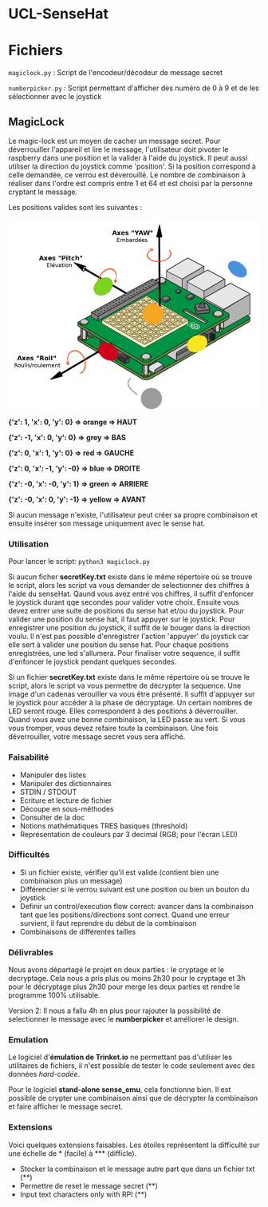 # UCL-SenseHat

# Fichiers

`magiclock.py` : Script de l'encodeur/décodeur de message secret

`numberpicker.py` : Script permettant d'afficher des numéro de 0 à 9 et de les sélectionner avec le joystick

## MagicLock
Le magic-lock est un moyen de cacher un message secret. Pour déverrouiller l'appareil et lire le message, l'utilisateur doit pivoter le raspberry dans une position et la valider à l'aide du joystick. Il peut aussi utiliser la direction du joystick comme 'position'. Si la position correspond à celle demandée, ce verrou est déverouillé. Le nombre de combinaison à réaliser dans l'ordre est compris entre 1 et 64 et est choisi par la personne cryptant le message.

Les positions valides sont les suivantes :

![image](color_helper.png)

**{'z': 1, 'x': 0, 'y': 0} => orange => HAUT**

**{'z': -1, 'x': 0, 'y': 0} => grey => BAS**

**{'z': 0, 'x': 1, 'y': 0} => red => GAUCHE**

**{'z': 0, 'x': -1, 'y': -0} => blue => DROITE**

**{'z': -0, 'x': -0, 'y': 1} => green => ARRIERE**

**{'z': -0, 'x': 0, 'y': -1} => yellow => AVANT**

Si aucun message n'existe, l'utilisateur peut créer sa propre combinaison et ensuite insérer son message uniquement avec le sense hat.

### Utilisation
Pour lancer le script: `python3 magiclock.py`

Si aucun ficher __secretKey.txt__ existe dans le même répertoire où se trouve le script, alors les script va vous demander de selectionner des chiffres à l'aide du senseHat. Qaund vous avez entré vos chiffres, il suffit d'enfoncer le joystick durant qqe secondes pour valider votre choix. Ensuite vous devez entrer une suite de positions du sense hat et/ou du joystick. Pour valider une position du sense hat, il faut appuyer sur le joystick. Pour enregistrer une position du joystick, il suffit de le bouger dans la direction voulu. Il n'est pas possible d'enregistrer l'action 'appuyer' du joystick car elle sert à valider une position du sense hat. Pour chaque positions enregistrées, une led s'allumera. Pour finaliser votre sequence, il suffit d'enfoncer le joystick pendant quelques secondes.

Si un fichier __secretKey.txt__ existe dans le même répertoire où se trouve le script, alors le script va vous permettre de décrypter la sequence. Une image d'un cadenas verouiller va vous être présenté. Il suffit d'appuyer sur le joystick pour accéder à la phase de décryptage. Un certain nombres de LED seront rouge. Elles correspondent à des positions à déverrouiller. Quand vous avez une bonne combinaison, la LED passe au vert. Si vous vous tromper, vous devez refaire toute la combinaison. Une fois déverrouiller, votre message secret vous sera affiché.

### Faisabilité

* Manipuler des listes
* Manipuler des dictionnaires
* STDIN / STDOUT
* Ecriture et lecture de fichier
* Découpe en sous-méthodes
* Consulter de la doc
* Notions mathématiques TRES basiques (threshold)
* Représentation de couleurs par 3 decimal (RGB; pour l'écran LED)

### Difficultés

* Si un fichier existe, vérifier qu'il est valide (contient bien une combinaison plus un message)
* Différencier si le verrou suivant est une position ou bien un bouton du joystick
* Definir un control/execution flow correct: avancer dans la combinaison tant que les positions/directions sont correct. Quand une erreur survient, il faut reprendre du début de la combinaison
* Combinaisons de différentes tailles

### Délivrables

Nous avons départagé le projet en deux parties : le cryptage et le decryptage. Cela nous a pris plus  ou moins 2h30 pour le cryptage et 3h pour le décryptage plus 2h30 pour merge les deux parties et rendre le programme 100% utilisable.

Version 2: Il nous a fallu 4h en plus pour rajouter la possibilité de selectionner le message avec le **numberpicker** et améliorer le design.

### Emulation

Le logiciel d'**émulation de Trinket.io** ne permettant pas d'utiliser les utilitaires de fichiers, il n'est possible de tester le code seulement avec des données *hard-codée*.

Pour le logiciel **stand-alone sense_emu**, cela fonctionne bien. Il est possible de crypter une combinaison ainsi que de décrypter la combinaison et faire afficher le message secret.

### Extensions

Voici quelques extensions faisables. Les étoiles représentent la difficulté sur une échelle de &ast; (facile) à &ast;&ast;&ast; (difficle).

* Stocker la combinaison et le message autre part que dans un fichier txt (&ast;&ast;)
* Permettre de reset le message secret (&ast;&ast;)
* Input text characters only with RPI (&ast;&ast;)
